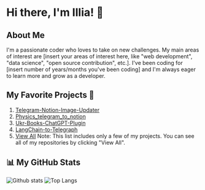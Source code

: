 # Hi there, I'm Illia! 👋

## About Me
I'm a passionate coder who loves to take on new challenges. My main areas of interest are [insert your areas of interest here, like "web development", "data science", "open source contribution", etc.]. I've been coding for [insert number of years/months you've been coding] and I'm always eager to learn more and grow as a developer.
## My Favorite Projects 🚀
1. [Telegram-Notion-Image-Updater](https://github.com/Illia-the-coder/Telegram-Notion-Image-Updater)
2. [Physics_telegram_to_notion](https://github.com/Illia-the-coder/Physics_telegram_to_notion)
3. [Ukr-Books-ChatGPT-Plugin](https://github.com/Illia-the-coder/Ukr-Books-ChatGPT-Plugin)
4. [LangChain-to-Telegraph](https://github.com/Illia-the-coder/LangChain-to-Telegraph)
5. [View All](https://github.com/Illia-the-coder?tab=repositories)
Note: This list includes only a few of my projects. You can see all of my repositories by clicking "View All".
## 📊 My GitHub Stats
![Github stats](https://github-readme-stats.vercel.app/api?username=Illia-the-coder&show_icons=true&theme=radical)
![Top Langs](https://github-readme-stats.vercel.app/api/top-langs/?username=Illia-the-coder&layout=compact)
